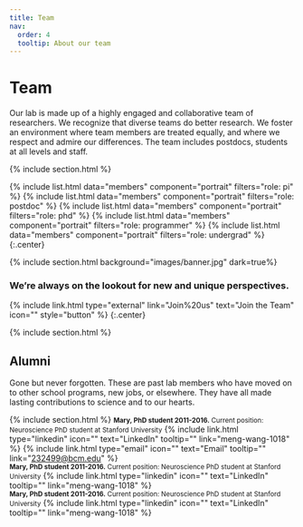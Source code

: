 ```yaml
---
title: Team
nav:
  order: 4
  tooltip: About our team
---
```


# <i class="fas fa-users"></i>Team

Our lab is made up of a highly engaged and collaborative team of researchers. We recognize that diverse teams do better research. We foster an environment where team members are treated equally, and where we respect and admire our differences. The team includes postdocs, students at all levels and staff.

{% include section.html %}

{%
  include list.html
  data="members"
  component="portrait"
  filters="role: pi"
%}
{%
  include list.html
  data="members"
  component="portrait"
  filters="role: postdoc"
%}
{%
  include list.html
  data="members"
  component="portrait"
  filters="role: phd"
%}
{%
  include list.html
  data="members"
  component="portrait"
  filters="role: programmer"
%}
{%
  include list.html
  data="members"
  component="portrait"
  filters="role: undergrad"
%}
{:.center}

{% include section.html background="images/banner.jpg" dark=true%}

### We’re always on the lookout for new and unique perspectives. 

{% include link.html type="external" link="Join%20us" text="Join the Team" icon="" style="button" %} 
{:.center}

{% include section.html %}

## Alumni
Gone but never forgotten. These are past lab members who have moved on to other school programs, new jobs, or elsewhere. They have all made lasting contributions to science and to our hearts. 

{% include section.html %}
<small><b>Mary, PhD student 2011-2016.</b> Current position: Neuroscience PhD student at Stanford University</small>
{%
  include link.html
  type="linkedin"
  icon=""
  text="LinkedIn"
  tooltip=""
  link="meng-wang-1018"
%}
{%
  include link.html
  type="email"
  icon=""
  text="Email"
  tooltip=""
  link="232499@bcm.edu"
%}
<br><small><b>Mary, PhD student 2011-2016.</b> Current position: Neuroscience PhD student at Stanford University</small>
{%
  include link.html
  type="linkedin"
  icon=""
  text="LinkedIn"
  tooltip=""
  link="meng-wang-1018"
%}
<br><small><b>Mary, PhD student 2011-2016.</b> Current position: Neuroscience PhD student at Stanford University</small>
{%
  include link.html
  type="linkedin"
  icon=""
  text="LinkedIn"
  tooltip=""
  link="meng-wang-1018"
%}
